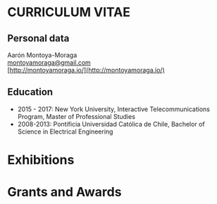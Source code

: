 # CURRICULUM VITAE

## Personal data

Aarón Montoya-Moraga  
montoyamoraga@gmail.com  
[http://montoyamoraga.io/](http://montoyamoraga.io/)

## Education

* 2015 - 2017: New York University, Interactive Telecommunications Program, Master of Professional Studies
* 2008-2013: Pontificia Universidad Católica de Chile, Bachelor of Science in Electrical Engineering

# Exhibitions


# Grants and Awards
